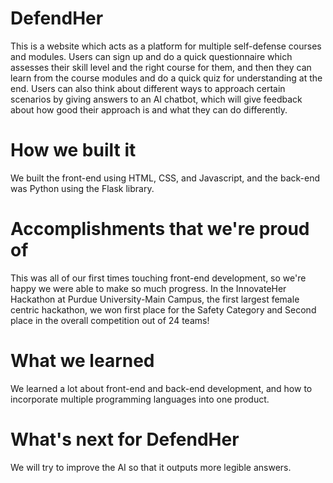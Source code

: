 # DefendHer
This is a website which acts as a platform for multiple self-defense courses and modules. Users can sign up and do a quick questionnaire which assesses their skill level and the right course for them, and then they can learn from the course modules and do a quick quiz for understanding at the end. Users can also think about different ways to approach certain scenarios by giving answers to an AI chatbot, which will give feedback about how good their approach is and what they can do differently.
# How we built it
We built the front-end using HTML, CSS, and Javascript, and the back-end was Python using the Flask library.
# Accomplishments that we're proud of
This was all of our first times touching front-end development, so we're happy we were able to make so much progress. In the InnovateHer Hackathon at Purdue University-Main Campus, the first largest female centric hackathon, we won first place for the Safety Category and Second place in the overall competition out of 24 teams!
# What we learned
We learned a lot about front-end and back-end development, and how to incorporate multiple programming languages into one product.
# What's next for DefendHer
We will try to improve the AI so that it outputs more legible answers.






